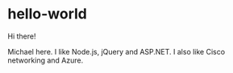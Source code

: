 # hello-world

Hi there!

Michael here. I like Node.js, jQuery and ASP.NET. 
I also like Cisco networking and Azure.
